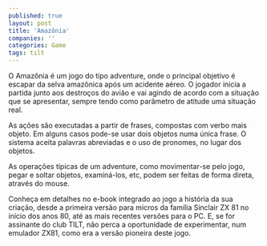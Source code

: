 ```yaml
---
published: true
layout: post
title: 'Amazônia'
companies: ''
categories: Game
tags: tilt
---
```

O Amaz&ocirc;nia &eacute; um jogo do tipo adventure, onde o principal objetivo &eacute; escapar da selva amaz&ocirc;nica ap&oacute;s um acidente a&eacute;reo. O jogador inicia a partida junto aos destro&ccedil;os do avi&atilde;o e vai agindo de acordo com a situa&ccedil;&atilde;o que se apresentar, sempre tendo como par&acirc;metro de atitude uma situa&ccedil;&atilde;o real.




As a&ccedil;&otilde;es s&atilde;o executadas a partir de frases, compostas com verbo mais objeto. Em alguns casos pode-se usar dois objetos numa &uacute;nica frase. O sistema aceita palavras abreviadas e o uso de pronomes, no lugar dos objetos.




As opera&ccedil;&otilde;es t&iacute;picas de um adventure, como movimentar-se pelo jogo, pegar e soltar objetos, examin&aacute;-los, etc, podem ser feitas de forma direta, atrav&eacute;s do mouse.




Conhe&ccedil;a em detalhes no e-book integrado ao jogo a hist&oacute;ria da sua cria&ccedil;&atilde;o, desde a primeira vers&atilde;o para micros da fam&iacute;lia Sinclair ZX 81 no in&iacute;cio dos anos 80, at&eacute; as mais recentes vers&otilde;es para o PC. E, se for assinante do club TILT, n&atilde;o perca a oportunidade de experimentar, num emulador ZX81, como era a vers&atilde;o pioneira deste jogo.
